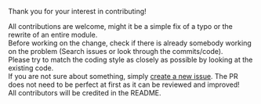 Thank you for your interest in contributing!

All contributions are welcome, might it be a simple fix of a typo or the rewrite of an entire module.<br>
Before working on the change, check if there is already somebody working on the problem (Search issues or look through the commits/code).<br>
Please try to match the coding style as closely as possible by looking at the existing code.<br>
If you are not sure about something, simply [create a new issue](https://github.com/proxer/ProxerAndroid/issues/new). The PR does not need to be perfect at first as it can be reviewed and improved!<br>
All contributors will be credited in the README.
